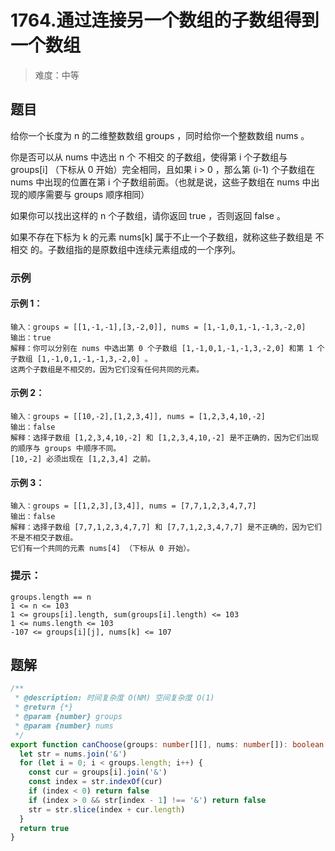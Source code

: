 # 1764.通过连接另一个数组的子数组得到一个数组

> 难度：中等

## 题目

给你一个长度为 n 的二维整数数组 groups ，同时给你一个整数数组 nums 。

你是否可以从 nums 中选出 n 个 不相交 的子数组，使得第 i 个子数组与 groups[i] （下标从 0 开始）完全相同，且如果 i > 0 ，那么第 (i-1) 个子数组在 nums 中出现的位置在第 i 个子数组前面。（也就是说，这些子数组在 nums 中出现的顺序需要与 groups 顺序相同）

如果你可以找出这样的 n 个子数组，请你返回 true ，否则返回 false 。

如果不存在下标为 k 的元素 nums[k] 属于不止一个子数组，就称这些子数组是 不相交 的。子数组指的是原数组中连续元素组成的一个序列。

### 示例

#### 示例 1：

```
输入：groups = [[1,-1,-1],[3,-2,0]], nums = [1,-1,0,1,-1,-1,3,-2,0]
输出：true
解释：你可以分别在 nums 中选出第 0 个子数组 [1,-1,0,1,-1,-1,3,-2,0] 和第 1 个子数组 [1,-1,0,1,-1,-1,3,-2,0] 。
这两个子数组是不相交的，因为它们没有任何共同的元素。
```

#### 示例 2：

```
输入：groups = [[10,-2],[1,2,3,4]], nums = [1,2,3,4,10,-2]
输出：false
解释：选择子数组 [1,2,3,4,10,-2] 和 [1,2,3,4,10,-2] 是不正确的，因为它们出现的顺序与 groups 中顺序不同。
[10,-2] 必须出现在 [1,2,3,4] 之前。
```

#### 示例 3：

```
输入：groups = [[1,2,3],[3,4]], nums = [7,7,1,2,3,4,7,7]
输出：false
解释：选择子数组 [7,7,1,2,3,4,7,7] 和 [7,7,1,2,3,4,7,7] 是不正确的，因为它们不是不相交子数组。
它们有一个共同的元素 nums[4] （下标从 0 开始）。
```

### 提示：

```
groups.length == n
1 <= n <= 103
1 <= groups[i].length, sum(groups[i].length) <= 103
1 <= nums.length <= 103
-107 <= groups[i][j], nums[k] <= 107
```

## 题解

```ts
/**
 * @description: 时间复杂度 O(NM) 空间复杂度 O(1)
 * @return {*}
 * @param {number} groups
 * @param {number} nums
 */
export function canChoose(groups: number[][], nums: number[]): boolean {
  let str = nums.join('&')
  for (let i = 0; i < groups.length; i++) {
    const cur = groups[i].join('&')
    const index = str.indexOf(cur)
    if (index < 0) return false
    if (index > 0 && str[index - 1] !== '&') return false
    str = str.slice(index + cur.length)
  }
  return true
}
```
